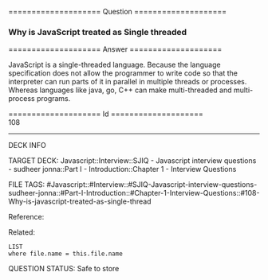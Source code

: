 ==================== Question ====================  

### Why is JavaScript treated as Single threaded  

==================== Answer ====================  

JavaScript is a single-threaded language. Because the language specification does not allow the programmer to write code so that the interpreter can run parts of it in parallel in multiple threads or processes. Whereas languages like java, go, C++ can make multi-threaded and multi-process programs.

==================== Id ====================  
108

---

DECK INFO

TARGET DECK: Javascript::Interview::SJIQ - Javascript interview questions - sudheer jonna::Part I - Introduction::Chapter 1 - Interview Questions

FILE TAGS: #Javascript::#Interview::#SJIQ-Javascript-interview-questions-sudheer-jonna::#Part-I-Introduction::#Chapter-1-Interview-Questions::#108-Why-is-javascript-treated-as-single-thread

Reference:

Related:

```dataview
LIST
where file.name = this.file.name
```

QUESTION STATUS: Safe to store
